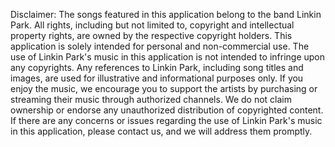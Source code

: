 Disclaimer: The songs featured in this application belong to the band Linkin Park. All rights, including but not limited to, copyright and intellectual property rights, are owned by the respective copyright holders. This application is solely intended for personal and non-commercial use. The use of Linkin Park's music in this application is not intended to infringe upon any copyrights. Any references to Linkin Park, including song titles and images, are used for illustrative and informational purposes only. If you enjoy the music, we encourage you to support the artists by purchasing or streaming their music through authorized channels. We do not claim ownership or endorse any unauthorized distribution of copyrighted content. If there are any concerns or issues regarding the use of Linkin Park's music in this application, please contact us, and we will address them promptly.
